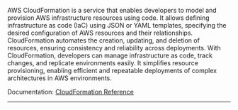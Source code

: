 AWS CloudFormation is a service that enables developers to model and provision AWS infrastructure resources using code. It allows defining infrastructure as code (IaC) using JSON or YAML templates, specifying the desired configuration of AWS resources and their relationships. CloudFormation automates the creation, updating, and deletion of resources, ensuring consistency and reliability across deployments. With CloudFormation, developers can manage infrastructure as code, track changes, and replicate environments easily. It simplifies resource provisioning, enabling efficient and repeatable deployments of complex architectures in AWS environments.

Documentation: [CloudFormation Reference](https://aws.amazon.com/cloudformation/)
___